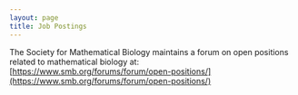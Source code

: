 ```yaml
---
layout: page
title: Job Postings
---
```


The Society for Mathematical Biology maintains a forum on open positions related to mathematical biology at:
[https://www.smb.org/forums/forum/open-positions/](https://www.smb.org/forums/forum/open-positions/)


